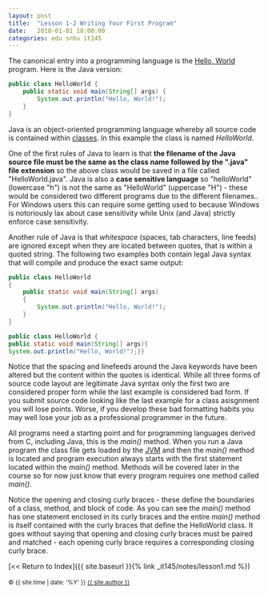 ```yaml
---
layout: post
title:  "Lesson 1-2 Writing Your First Program"
date:   2018-01-01 18:00:00
categories: edu snhu it145
---
```


The canonical entry into a programming language is the <a href="https://en.wikipedia.org/wiki/%22Hello,_World!%22_program" target="_blank" title="Hello, World">Hello, World</a> program. Here is the Java version:
```java
public class HelloWorld {
    public static void main(String[] args) {
        System.out.println("Hello, World!");
    }
}
```
Java is an object-oriented programming language whereby all source code is contained within <a href="https://techterms.com/definition/class" target="_blank" title="Class">classes</a>. In this example the class is named <i>HelloWorld</i>.

One of the first rules of Java to learn is that <b>the filename of the Java source file must be the same as the class name followed by the ".java" file extension</b> so the above class would be saved in a file called "HelloWorld.java". Java is also a <b>case sensitive language</b> so "helloWorld" (lowercase "h") is not the same as "HelloWorld" (uppercase "H") - these would be considered two different programs due to the different filenames.. For Windows users this can require some getting used to because Windows is notoriously lax about case sensitivity while Unix (and Java) strictly enforce case sensitivity.

Another rule of Java is that <i>whitespace</i> (spaces, tab characters, line feeds) are ignored except when they are located between quotes, that is within a quoted string. The following two examples both contain legal Java syntax that will compile and produce the exact same output:
```java
public class HelloWorld
{
    public static void main(String[] args)
    {
        System.out.println("Hello, World!");
    }
}
```
```java
public class HelloWorld {
public static void main(String[] args){
System.out.println("Hello, World!");}}
```
Notice that the spacing and linefeeds around the Java keywords have been altered but the content within the quotes is identical. While all three forms of source code layout are legitimate Java syntax only the first two are considered proper form while the last example is considered bad form. If you submit source code looking like the last example for a class asisgnment you will lose points. Worse, if you develop these bad formatting habits you may well lose your job as a professional programmer in the future.

All programs need a starting point and for programming languages derived from C, including Java, this is the <i>main()</i> method. When you run a Java program the class file gets loaded by the <a href="https://techterms.com/definition/jvm" target="_blank" title="Java Virtual Machine">JVM</a> and then the <i>main()</i> method is located and program execution always starts with the first statement located within the <i>main()</i> method. Methods will be covered later in the course so for now just know that every program requires one method called <i>main()</i>.

Notice the opening and closing curly braces - these define the boundaries of a class, method, and block of code. As you can see the <i>main()</i> method has one statement enclosed in its curly braces and the entire <i>main()</i> method is itself contained with the curly braces that define the HelloWorld class. It goes without saying that opening and closing curly braces must be paired and matched - each opening curly brace requires a corresponding closing curly brace.

[<< Return to Index]({{ site.baseurl }}{% link _it145/notes/lesson1.md %})<br/><br/>
<span><small>&copy; {{ site.time | date: '%Y' }} <a href="/about" class="black">{{ site.author }}</a></small></span>
